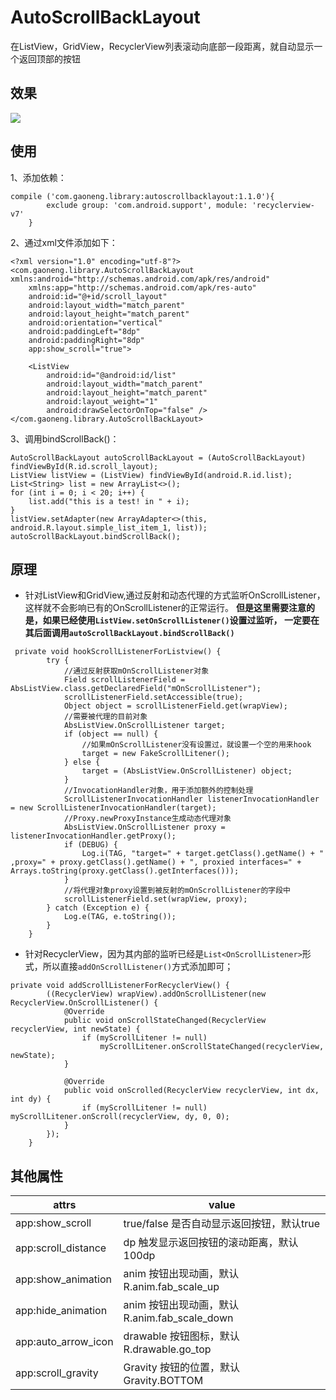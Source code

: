 # AutoScrollBackLayout
在ListView，GridView，RecyclerView列表滚动向底部一段距离，就自动显示一个返回顶部的按钮

## 效果
![](https://github.com/gaoneng102/AutoScrollBackLayout/blob/master/preview.gif)

## 使用
1、添加依赖：
```
compile ('com.gaoneng.library:autoscrollbacklayout:1.1.0'){
        exclude group: 'com.android.support', module: 'recyclerview-v7'
    }
```
2、通过xml文件添加如下：
```
<?xml version="1.0" encoding="utf-8"?>
<com.gaoneng.library.AutoScrollBackLayout xmlns:android="http://schemas.android.com/apk/res/android"
    xmlns:app="http://schemas.android.com/apk/res-auto"
    android:id="@+id/scroll_layout"
    android:layout_width="match_parent"
    android:layout_height="match_parent"
    android:orientation="vertical"
    android:paddingLeft="8dp"
    android:paddingRight="8dp"
    app:show_scroll="true">

    <ListView
        android:id="@android:id/list"
        android:layout_width="match_parent"
        android:layout_height="match_parent"
        android:layout_weight="1"
        android:drawSelectorOnTop="false" />
</com.gaoneng.library.AutoScrollBackLayout>
```
3、调用bindScrollBack()：
```
AutoScrollBackLayout autoScrollBackLayout = (AutoScrollBackLayout) findViewById(R.id.scroll_layout);
ListView listView = (ListView) findViewById(android.R.id.list);
List<String> list = new ArrayList<>();
for (int i = 0; i < 20; i++) {
    list.add("this is a test! in " + i);
}
listView.setAdapter(new ArrayAdapter<>(this, android.R.layout.simple_list_item_1, list));
autoScrollBackLayout.bindScrollBack();
```
## 原理
- 针对ListView和GridView,通过反射和动态代理的方式监听OnScrollListener，这样就不会影响已有的OnScrollListener的正常运行。
**但是这里需要注意的是，如果已经使用`ListView.setOnScrollListener()`设置过监听，
一定要在其后面调用`autoScrollBackLayout.bindScrollBack()`**
```
 private void hookScrollListenerForListview() {
        try {
            //通过反射获取mOnScrollListener对象
            Field scrollListenerField = AbsListView.class.getDeclaredField("mOnScrollListener");
            scrollListenerField.setAccessible(true);
            Object object = scrollListenerField.get(wrapView);
            //需要被代理的目前对象
            AbsListView.OnScrollListener target;
            if (object == null) {
                //如果mOnScrollListener没有设置过，就设置一个空的用来hook
                target = new FakeScrollLitener();
            } else {
                target = (AbsListView.OnScrollListener) object;
            }
            //InvocationHandler对象，用于添加额外的控制处理
            ScrollListenerInvocationHandler listenerInvocationHandler = new ScrollListenerInvocationHandler(target);
            //Proxy.newProxyInstance生成动态代理对象
            AbsListView.OnScrollListener proxy = listenerInvocationHandler.getProxy();
            if (DEBUG) {
                Log.i(TAG, "target=" + target.getClass().getName() + " ,proxy=" + proxy.getClass().getName() + ", proxied interfaces=" + Arrays.toString(proxy.getClass().getInterfaces()));
            }
            //将代理对象proxy设置到被反射的mOnScrollListener的字段中
            scrollListenerField.set(wrapView, proxy);
        } catch (Exception e) {
            Log.e(TAG, e.toString());
        }
    }
```
- 针对RecyclerView，因为其内部的监听已经是`List<OnScrollListener>`形式，所以直接`addOnScrollListener()`方式添加即可；
```
private void addScrollListenerForRecyclerView() {
        ((RecyclerView) wrapView).addOnScrollListener(new RecyclerView.OnScrollListener() {
            @Override
            public void onScrollStateChanged(RecyclerView recyclerView, int newState) {
                if (myScrollLitener != null)
                    myScrollLitener.onScrollStateChanged(recyclerView, newState);
            }

            @Override
            public void onScrolled(RecyclerView recyclerView, int dx, int dy) {
                if (myScrollLitener != null) myScrollLitener.onScroll(recyclerView, dy, 0, 0);
            }
        });
    }
```

## 其他属性
attrs | value
------------ | -------------
app:show_scroll | true/false 是否自动显示返回按钮，默认true
app:scroll_distance | dp 触发显示返回按钮的滚动距离，默认100dp
app:show_animation | anim 按钮出现动画，默认 R.anim.fab_scale_up
app:hide_animation | anim 按钮出现动画，默认 R.anim.fab_scale_down
app:auto_arrow_icon | drawable 按钮图标，默认 R.drawable.go_top
app:scroll_gravity | Gravity 按钮的位置，默认 Gravity.BOTTOM | Gravity.CENTER_HORIZONTAL



